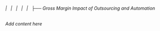 ###### |   |   |   |   |   ├── Gross Margin Impact of Outsourcing and Automation

*Add content here*
